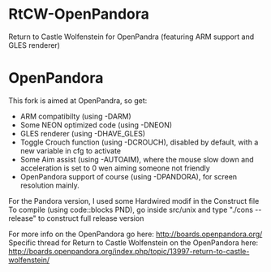 RtCW-OpenPandora
================

Return to Castle Wolfenstein for OpenPandra (featuring ARM support and GLES renderer)

OpenPandora
===========

This fork is aimed at OpenPandra, so get:
 * ARM compatibilty (using -DARM)
 * Some NEON optimized code (using -DNEON)
 * GLES renderer (using -DHAVE_GLES)
 * Toggle Crouch function (using -DCROUCH), disabled by default, with a new variable in cfg to activate
 * Some Aim assist (using -AUTOAIM), where the mouse slow down and acceleration is set to 0 wen aiming someone not friendly
 * OpenPandora support of course (using -DPANDORA), for screen resolution mainly.
 
For the Pandora version, I used some Hardwired modif in the Construct file
To compile (using code::blocks PND), go inside src/unix and type "./cons -- release" to construct full release version

For more info on the OpenPandora go here: http://boards.openpandora.org/
Specific thread for Return to Castle Wolfenstein on the OpenPandora here: http://boards.openpandora.org/index.php/topic/13997-return-to-castle-wolfenstein/
